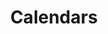 ---
layout: default
type: card
sortorder:
appsused:
title: "Calendars"
level: 
supportdoc:
brightspace: 
downloads:
description: "Please subscribe to your level's calendar to stay up to date with your schedule and other important dates."
details: |
  To subscribe to your level's calendar, copy the appropriate address to use with your favourite calendar application. In Apple Calendar, for instance, go <span class="command">File > New Calendar Subscription...</span> then paste provided URL. Once you've done so, you'll see these options.

  <figure>
      <img class="size100 borderlightgrey1" alt="calendar-subscription-settings" src="/images/calendars/calendar-subscribe.jpg">
  <figcaption>
    Leave the name of the calendar as it is. Set the other options as shown here.
  </figcaption>
  </figure>

  Notice that I've chosen to sync the calendar with iCloud. That means that they'll sync with all devices using the same iCloud account.

  If you need further assistance with calendars, please see me at school.

  ## Calendars

  ### Level 2

  <span class="sans fs70 fw600">Level 2 Section 010</span>
  <input readonly class="fs70 sans pad05" value="https://calendar.google.com/calendar/ical/algonquindesign.ca_rkq8kobk3t3rf97qebuoe16r6k%40group.calendar.google.com/public/basic.ics">

  <span class="sans fs70 fw600">Level 2 Section 020</span>
  <input readonly class="fs70 sans pad05" value="https://calendar.google.com/calendar/ical/algonquindesign.ca_asuo1ushf9a62v5508h0p0ijf8%40group.calendar.google.com/public/basic.ics">

  <span class="sans fs70 fw600">Level 2 Section 030</span>
  <input readonly class="fs70 sans pad05" value="https://calendar.google.com/calendar/ical/algonquindesign.ca_13b5pe9neshnv707sl0eg1fdr4%40group.calendar.google.com/public/basic.ics">

  <span class="sans fs70 fw600">Level 2 Section 040</span>
    <input readonly class="fs70 sans pad05" value="https://calendar.google.com/calendar/ical/algonquindesign.ca_inksih0s57r5pgl3c1a58spbqo%40group.calendar.google.com/public/basic.ics">

  ### Level 4

  <span class="sans fs70 fw600">Level 4 Section 010</span>
  <input readonly class="fs70 sans pad05" value="https://calendar.google.com/calendar/ical/algonquindesign.ca_aq8bth96ov8qktorncef67asag%40group.calendar.google.com/public/basic.ics">

  <span class="sans fs70 fw600">Level 4 Section 020</span>
  <input readonly class="fs70 sans pad05" value="https://calendar.google.com/calendar/ical/algonquindesign.ca_sqtrbse2f3q9i0eqr6uftsslps%40group.calendar.google.com/public/basic.ics">

  ### Level 6

  <span class="sans fs70 fw600">Level 6 Section 010</span>
  <input readonly class="fs70 sans pad05" value="https://calendar.google.com/calendar/ical/algonquindesign.ca_uns4g4b9rsbhcss0p8bs0804g8%40group.calendar.google.com/public/basic.ics">

  <span class="sans fs70 fw600">Level 6 Section 020</span>
  <input readonly class="fs70 sans pad05" value="https://calendar.google.com/calendar/ical/algonquindesign.ca_suvdes1e34djdjihutcjgveqj4%40group.calendar.google.com/public/basic.ics">

---